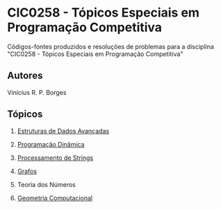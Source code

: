 # CIC0258 - Tópicos Especiais em Programação Competitiva

Códigos-fontes produzidos e resoluções de problemas para a disciplina "CIC0258 - Tópicos Especiais em Programação Competitiva"

## Autores

Vinícius R. P. Borges

## Tópicos

1. [Estruturas de Dados Avançadas](eds_avancadas/README.md)

2. [Programação Dinâmica](programacao_dinamica/README.md)

3. [Processamento de Strings](strings/README.md)

4. [Grafos](grafos/README.md)

5. Teoria dos Números

6. [Geometria Computacional](geometria_computacional/README.md)
